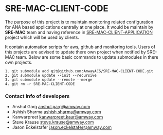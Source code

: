 # SRE-MAC-CLIENT-CODE
The purpose of this project is to maintain monitoring related configuration for ANA based applications centrally at one place. It would be maintain by **SRE-MAC** team and having reference in [SRE-MAC-CLIENT-APPLICATION](https://github.com/AmwayACS/SRE-MAC-CLIENT-APPLICATION) project which will be used by clients.

It contain automation scripts for aws, github and monitoring tools. Users of this projects are advised to update there own project when notified by SRE-MAC team. Below are some basic commands to update submodules in there own projects.

```
1. git submodule add git@github.com:AmwayACS/SRE-MAC-CLIENT-CODE.git
2. git submodule update --init --recursive
3. git submodule update --remote --merge
4. git rm -r SRE-MAC-CLIENT-CODE
```


### Contact Info of developers
- Anshul Garg <anshul.garg@amway.com>
- Ashish Sharma <ashish.sharma@amway.com>
- Kanwarpreet <kanwarpreet.kaur@amway.com>
- Steve Krause <steve.krause@amway.com> 
- Jason Eckelstafer <jason.eckelstafer@amway.com>
